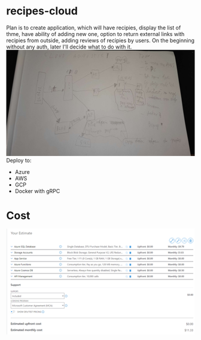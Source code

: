 # recipes-cloud
Plan is to create application, which will have recipies, display the list of thme, have ability of adding new one, option to return external links with recipies from outside, adding reviews of recipies by users. On the beginning without any auth, later I'll decide what to do with it.
![First architecture](./img/Plan-architecture.jpg)
Deploy to:
- Azure
- AWS
- GCP
- Docker with gRPC
# Cost
![koszt](./img/cost-azure.png)
